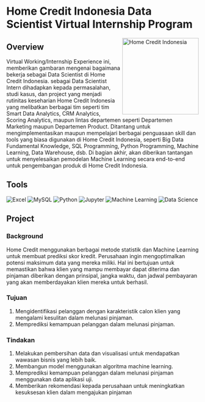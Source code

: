 # Home Credit Indonesia Data Scientist Virtual Internship Program

<img src="https://rakamin-lms.s3.ap-southeast-1.amazonaws.com/vix-assets/home-credit-indonesia/Home_Credit_White_Logo_Fix.png" alt="Home Credit Indonesia" align="right" width="200" height="200">

## Overview

Virtual Working/Internship Experience ini, memberikan gambaran mengenai bagaimana bekerja sebagai Data Scientist di Home Credit Indonesia. sebagai Data Scientist Intern dihadapkan kepada permasalahan, studi kasus, dan project yang menjadi rutinitas keseharian Home Credit Indonesia yang melibatkan berbagai tim seperti tim Smart Data Analytics, CRM Analytics, Scoring Analytics, maupun lintas departemen seperti Departemen Marketing maupun Departemen Product. Ditantang untuk mengimplementasikan maupun mempelajari berbagai penguasaan skill dan tools yang biasa digunakan di Home Credit Indonesia, seperti Big Data Fundamental Knowledge, SQL Programming, Python Programming, Machine Learning, Data Warehouse, dsb. Di bagian akhir, akan diberikan tantangan untuk menyelesaikan pemodelan Machine Learning secara end-to-end untuk pengembangan produk di Home Credit Indonesia.

## Tools

![Excel](https://img.shields.io/badge/Microsoft_Excel-217346?style=for-the-badge&logo=microsoft-excel&logoColor=white)
![MySQL](https://img.shields.io/badge/MySQL-005C84?style=for-the-badge&logo=mysql&logoColor=white)
![Python](https://img.shields.io/badge/Python-3776AB?style=for-the-badge&logo=python&logoColor=white)
![Jupyter](https://img.shields.io/badge/Jupyter-F37626.svg?&style=for-the-badge&logo=Jupyter&logoColor=white)
![Machine Learning](https://img.shields.io/badge/Machine_Learning-3776AB?style=for-the-badge&logo=machinelearning&logoColor=white)
![Data Science](https://img.shields.io/badge/Data_Science-3776AB?style=for-the-badge&logo=datascience&logoColor=white)

## Project

### Background

Home Credit menggunakan berbagai metode statistik dan Machine Learning untuk membuat prediksi
skor kredit. Perusahaan ingin mengoptimalkan potensi maksimum data yang mereka miliki. Hal ini
bertujuan untuk memastikan bahwa klien yang mampu membayar dapat diterima dan pinjaman
diberikan dengan prinsipal, jangka waktu, dan jadwal pembayaran yang akan memberdayakan klien
mereka untuk berhasil.

### Tujuan

1. Mengidentifikasi pelanggan dengan karakteristik calon klien yang mengalami kesulitan dalam
   melunasi pinjaman.
2. Memprediksi kemampuan pelanggan dalam melunasi pinjaman.

### Tindakan

1. Melakukan pembersihan data dan visualisasi untuk mendapatkan wawasan bisnis yang lebih baik.
2. Membangun model menggunakan algoritma machine learning.
3. Memprediksi kemampuan pelanggan dalam melunasi pinjaman menggunakan data aplikasi uji.
4. Memberikan rekomendasi kepada perusahaan untuk meningkatkan kesuksesan klien dalam mengajukan pinjaman
